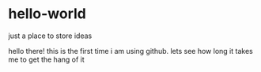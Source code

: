 # hello-world
just a place to store ideas

hello there!
this is the first time i am using github. lets see how long it takes me to get the hang of it
